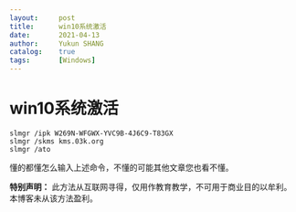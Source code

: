 ```yaml
---
layout:     post
title:      win10系统激活
date:       2021-04-13
author:     Yukun SHANG
catalog: 	true
tags:		[Windows]
---
```


# win10系统激活

```
slmgr /ipk W269N-WFGWX-YVC9B-4J6C9-T83GX 
slmgr /skms kms.03k.org 
slmgr /ato
```

懂的都懂怎么输入上述命令，不懂的可能其他文章您也看不懂。



**特别声明：** 此方法从互联网寻得，仅用作教育教学，不可用于商业目的以牟利。本博客未从该方法盈利。


